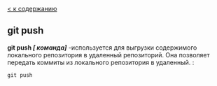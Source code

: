 [<  к содержанию](./readme.md)

## git push

**git push *[ команда]*** -используется для выгрузки содержимого локального репозитория в удаленный репозиторий. Она позволяет передать коммиты из локального репозитория в удаленный. :


```bash=
git push
```